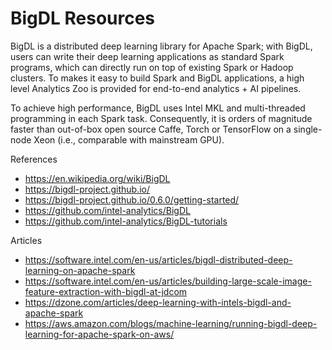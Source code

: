 
BigDL Resources
====
BigDL is a distributed deep learning library for Apache Spark; with BigDL, users can write their deep learning applications as standard Spark programs, which can directly run on top of existing Spark or Hadoop clusters. To makes it easy to build Spark and BigDL applications, a high level Analytics Zoo is provided for end-to-end analytics + AI pipelines.  

To achieve high performance, BigDL uses Intel MKL and multi-threaded programming in each Spark task. Consequently, it is orders of magnitude faster than out-of-box open source Caffe, Torch or TensorFlow on a single-node Xeon (i.e., comparable with mainstream GPU).


References
* https://en.wikipedia.org/wiki/BigDL
* https://bigdl-project.github.io/
* https://bigdl-project.github.io/0.6.0/getting-started/
* https://github.com/intel-analytics/BigDL
* https://github.com/intel-analytics/BigDL-tutorials


Articles
* https://software.intel.com/en-us/articles/bigdl-distributed-deep-learning-on-apache-spark
* https://software.intel.com/en-us/articles/building-large-scale-image-feature-extraction-with-bigdl-at-jdcom
* https://dzone.com/articles/deep-learning-with-intels-bigdl-and-apache-spark
* https://aws.amazon.com/blogs/machine-learning/running-bigdl-deep-learning-for-apache-spark-on-aws/




